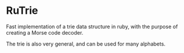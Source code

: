 # RuTrie

Fast implementation of a trie data structure in ruby, with the purpose of creating a Morse code decoder.

The trie is also very general, and can be used for many alphabets.
